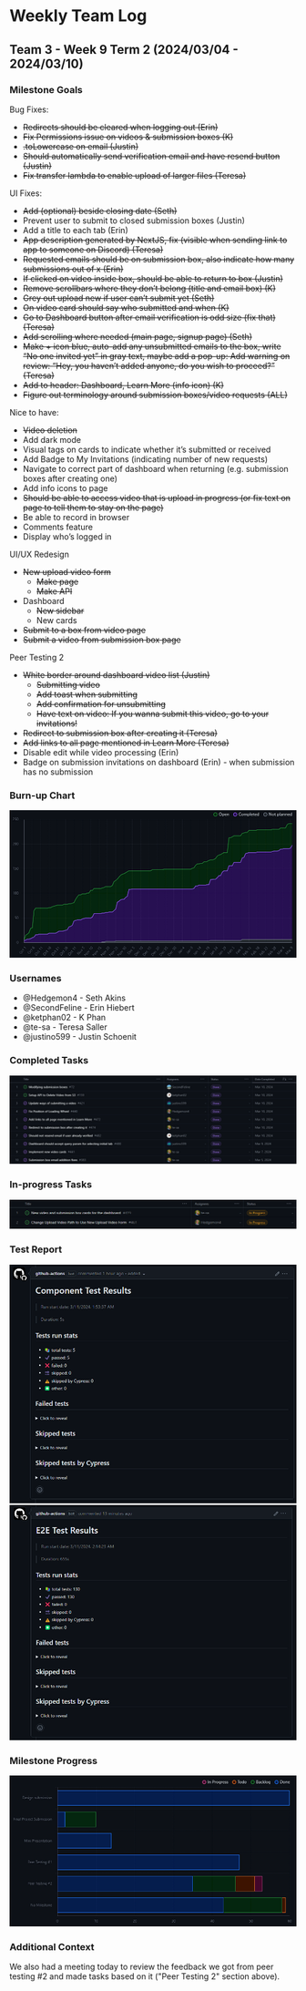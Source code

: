 # Weekly Team Log

## Team 3 - Week 9 Term 2 (2024/03/04 - 2024/03/10)

### Milestone Goals

Bug Fixes:
- ~~Redirects should be cleared when logging out (Erin)~~
- ~~Fix Permissions issue on videos & submission boxes (K)~~
- ~~.toLowercase on email (Justin)~~
- ~~Should automatically send verification email and have resend button (Justin)~~
- ~~Fix transfer lambda to enable upload of larger files (Teresa)~~

UI Fixes:
- ~~Add (optional) beside closing date (Seth)~~
- Prevent user to submit to closed submission boxes (Justin)
- Add a title to each tab (Erin)
- ~~App description generated by NextJS, fix (visible when sending link to app to someone on Discord) (Teresa)~~
- ~~Requested emails should be on submission box, also indicate how many submissions out of x (Erin)~~
- ~~If clicked on video inside box, should be able to return to box (Justin)~~
- ~~Remove scrollbars where they don’t belong (title and email box) (K)~~
- ~~Grey out upload new if user can’t submit yet (Seth)~~
- ~~On video card should say who submitted and when (K)~~
- ~~Go to Dashboard button after email verification is odd size (fix that) (Teresa)~~
- ~~Add scrolling where needed (main page, signup page) (Seth)~~
- ~~Make + icon blue, auto-add any unsubmitted emails to the box, write “No one invited yet” in gray text, maybe add a pop-up: Add warning on review: “Hey, you haven’t added anyone, do you wish to proceed?” (Teresa)~~
- ~~Add to header: Dashboard, Learn More (info icon) (K)~~
- ~~Figure out terminology around submission boxes/video requests (ALL)~~

Nice to have:
- ~~Video deletion~~
- Add dark mode
- Visual tags on cards to indicate whether it’s submitted or received
- Add Badge to My Invitations (indicating number of new requests)
- Navigate to correct part of dashboard when returning (e.g. submission boxes after creating one)
- Add info icons to page
- ~~Should be able to access video that is upload in progress (or fix text on page to tell them to stay on the page)~~
- Be able to record in browser
- Comments feature
- Display who’s logged in

UI/UX Redesign
- ~~New upload video form~~
  - ~~Make page~~
  - ~~Make API~~
- Dashboard
  - ~~New sidebar~~
  - New cards
- ~~Submit to a box from video page~~
- ~~Submit a video from submission box page~~

Peer Testing 2
- ~~White border around dashboard video list (Justin)~~
  - ~~Submitting video~~
  - ~~Add toast when submitting~~
  - ~~Add confirmation for unsubmitting~~
  - ~~Have text on video: If you wanna submit this video, go to your invitations!~~
- ~~Redirect to submission box after creating it (Teresa)~~
- ~~Add links to all page mentioned in Learn More (Teresa)~~
- Disable edit while video processing (Erin)
- Badge on submission invitations on dashboard (Erin) - when submission has no submission


### Burn-up Chart

![](imgs/burnup-week-9-s2.png)

### Usernames

-   @Hedgemon4 - Seth Akins
-   @SecondFeline - Erin Hiebert
-   @ketphan02 - K Phan
-   @te-sa - Teresa Saller
-   @justino599 - Justin Schoenit

### Completed Tasks

![](imgs/completed-week-9-s2.png)

### In-progress Tasks

![](imgs/in-progress-week-9-s2.png)

### Test Report

![](imgs/cypress-tests-week-9-s2-component.png)
![](imgs/cypress-tests-week-9-s2-e2e.png)

### Milestone Progress

![](imgs/milestone-progress-week-9-s2.png)

### Additional Context

We also had a meeting today to review the feedback we got from peer testing #2 and made tasks based on it ("Peer Testing 2" section above).
